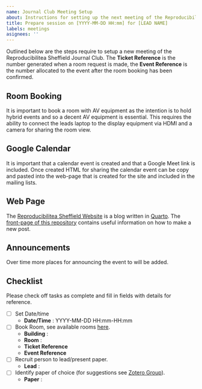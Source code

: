 ```yaml
---
name: Journal Club Meeting Setup
about: Instructions for setting up the next meeting of the Reproducibilitea Sheffield Journal Club
title: Prepare session on [YYYY-MM-DD HH:mm] for [LEAD NAME]
labels: meetings
asignees: ''
---
```


Outlined below are the steps require to setup a new meeting of the Reproducibilitea Sheffield Journal Club. The **Ticket
Reference** is the number generated when a room request is made, the **Event Reference** is the number allocated to the
event after the room booking has been confirmed.

## Room Booking

It is important to book a room with AV equipment as the intention is to hold hybrid events and so a decent AV equipment
is essential. This requires the ability to connect the leads laptop to the display equipment via HDMI and a camera for
sharing the room view.

## Google Calendar

It is important that a calendar event is created and that a Google Meet link is included. Once created HTML for sharing
the calendar event can be copy and pasted into the web-page that is created for the site and included in the mailing lists.

## Web Page

The [Reproducibilitea Sheffield Website](https://reproducibilitea-sheffield.github.io/) is a blog written in
[Quarto](https://quarto.org). The [front-page of this
repository](https://github.com/reproducibilitea-sheffield/reproducibilitea-sheffield.github.io) contains useful
information on how to make a new post.

## Announcements

Over time more places for announcing the event to will be added.

## Checklist

Please check off tasks as complete and fill in fields with details for reference.

+ [ ] Set Date/time
  + **Date/Time** : YYYY-MM-DD HH:mm-HH:mm
+ [ ] Book Room, see available rooms [here](https://sites.google.com/sheffield.ac.uk/pooledroomdirectory/home).
  + **Building** :
  + **Room** :
  + **Ticket Reference**
  + **Event Reference**
+ [ ] Recruit person to lead/present paper.
  + **Lead** :
+ [ ] Identify paper of choice (for suggestions see [Zotero
      Group](https://www.zotero.org/groups/2354006/reproducibilitea/library)).
  + **Paper** : [<TITLE>](<URL>)
+ [ ] Create new web-page detailing paper.
  + [ ] Include a [OpenStreetMap](https://openstreetmap.org) link to the building location.
+ [ ] Create Google Calendar event with room details and link to web-page.
  + **Calendar Link** :
+ [ ] Create Event and News item on [OSC Sheffield](https://osc-international.com/osc-sheffield/)
  + [ ] **Event** : [CALENDAR EVENT](<URL>)
  + [ ] **News** : [NEWS EVENT](<URL>)
+ [ ] Announce to mailing lists...
  + [ ] [reproducibilitea-googlegroup@sheffield.ac.uk](mailto:reproducibilitea-googlegroup@sheffield.ac.uk)
  + [ ] [rse@sheffield.ac.uk](mailto:rse@sheffield.ac.uk)
  + [ ] Sheffield Hallam contact [Eddy Verban](mailto:E.Verbaan@shu.ac.uk) and [Pete Smith](mailto:P.R.Smith@shu.ac.uk)
  + [ ] [myannouncement-students](https://staff.sheffield.ac.uk/marketing-comms/guidance/myannouncement-students) (see
        the non-essential messaging section).
